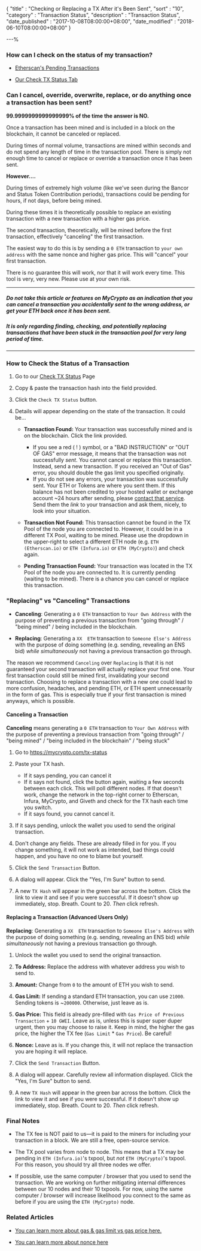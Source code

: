 {
"title"       : "Checking or Replacing a TX After it's Been Sent",
"sort"        : "10",
"category"    : "Transaction Status",
"description" : "Transaction Status",
"date_published" : "2017-10-08T08:00:00+08:00",
"date_modified"  : "2018-06-10T08:00:00+08:00"
}

---%


### How can I check on the status of my transaction?

- [Etherscan's Pending Transactions](https://etherscan.io/txsPending)

- [Our Check TX Status Tab](https://mycrypto.com/tx-status)

### Can I cancel, override, overwrite, replace, or do anything once a transaction has been sent?

**99.9999999999999999% of the time the answer is NO.**

Once a transaction has been mined and is included in a block on the blockchain, it cannot be canceled or replaced.

During times of normal volume, transactions are mined within seconds and do not spend any length of time in the transaction pool. There is simply not enough time to cancel or replace or override a transaction once it has been sent.

**However....**

During times of extremely high volume (like we've seen during the Bancor and Status Token Contribution periods), transactions could be pending for hours, if not days, before being mined.

During these times it is theoretically possible to replace an existing transaction with a new transaction with a higher gas price.

The second transaction, theoretically, will be mined before the first transaction, effectively "canceling" the first transaction.

The easiest way to do this is by sending a `0 ETH` transaction to `your own address` with the same nonce and higher gas price. This will "cancel" your first transaction.

There is no guarantee this will work, nor that it will work every time. This tool is very, very new. Please use at your own risk.

---

##### Do not take this article or features on MyCrypto as an indication that you can cancel a transaction you accidentally sent to the wrong address, or get your ETH back once it has been sent.

##### It is **only** regarding finding, checking, and potentially replacing transactions that have been stuck in the transaction pool for very long period of time.

---

### How to Check the Status of a Transaction

1. Go to our [Check TX Status](https://mycrypto.com/tx-status) Page

2. Copy & paste the transaction hash into the field provided.

3. Click the `Check TX Status` button.

4. Details will appear depending on the state of the transaction. It could be...

    - **Transaction Found:** Your transaction was successfully mined and is on the blockchain. Click the link provided.
        - If you see a red ( ! ) symbol, or a "BAD INSTRUCTION" or "OUT OF GAS" error message, it means that the transaction was not successfully *sent*. You cannot cancel or replace this transaction. Instead, send a new transaction. If you received an "Out of Gas" error, you should double the gas limit you specified originally.
        - If you do not see any errors, your transaction was successfully sent. Your ETH or Tokens are where you sent them. If this balance has not been credited to your hosted wallet or exchange account ~24 hours after sending, please [contact that service](https://support.mycrypto.com/diving-deeper/ethereum-list-of-support-and-communities.html). Send them the *link* to your transaction and ask them, nicely, to look into your situation.

    - **Transaction Not Found:** This transaction cannot be found in the TX Pool of the node you are connected to. However, it could be in a different TX Pool, waiting to be mined. Please use the dropdown in the upper-right to select a different ETH node (e.g. `ETH (Etherscan.io)` or `ETH (Infura.io)` or `ETH (MyCrypto)`) and check again.

    - **Pending Transaction Found:** Your transaction was located in the TX Pool of the node you are connected to. It is currently pending (waiting to be mined). There is a chance you can cancel or replace this transaction.



### "Replacing" vs "Canceling" Transactions

- **Canceling**: Generating a `0 ETH` transaction to `Your Own Address` with the purpose of preventing a previous transaction from "going through" / "being mined" / being included in the blockchain.

- **Replacing**: Generating a `XX  ETH` transaction to `Someone Else's Address` with the purpose of doing something (e.g. sending, revealing an ENS bid) *while simultaneously* not having a previous transaction go through.

The reason we recommend `Canceling` over  `Replacing` is that it is not guaranteed your second transaction will actually replace your first one. Your first transaction could still be mined first, invalidating your second transaction. Choosing to replace a transaction with a new one could lead to more confusion, headaches, and pending ETH, or ETH spent unnecessarily in the form of gas. This is especially true if your first transaction is mined anyways, which is possible.


#### Canceling a Transaction


**Canceling** means generating a `0 ETH` transaction to `Your Own Address` with the purpose of preventing a previous transaction from "going through" / "being mined" / "being included in the blockchain" / "being stuck"

1. Go to https://mycrypto.com/tx-status

2. Paste your TX hash.
    - If it says pending, you can cancel it
    - If it says not found, click the button again, waiting a few seconds between each click. This will poll different nodes. If that doesn't work, change the network in the top-right corner to Etherscan, Infura, MyCrypto, and Giveth and check for the TX hash each time you switch.
    - If it says found, you cannot cancel it.

3. If it says pending, unlock the wallet you used to send the original transaction.

4. Don't change any fields. These are already filled in for you. If you change something, it will not work as intended, bad things could happen, and you have no one to blame but yourself.

5. Click the `Send Transaction` Button.

6. A dialog will appear. Click the "Yes, I'm Sure" button to send.

7. A new `TX Hash` will appear in the green bar across the bottom. Click the link to view it and see if you were successful. If it doesn't show up immediately, stop. Breath. Count to 20. *Then* click refresh.

#### Replacing a Transaction (Advanced Users Only)

**Replacing**: Generating a `XX  ETH` transaction to `Someone Else's Address` with the purpose of doing something (e.g. sending, revealing an ENS bid) *while simultaneously* not having a previous transaction go through.

1. Unlock the wallet you used to send the original transaction.

2. **To Address:** Replace the address with whatever address you wish to send to.

3. **Amount:** Change from `0` to the amount of ETH you wish to send.

4. **Gas Limit:** If sending a standard ETH transaction, you can use `21000`. Sending tokens is ~`200000`. Otherwise, just leave as is.

5. **Gas Price:** This field is already pre-filled  with `Gas Price of Previous Transaction` + `10 GWEI`. Leave as is, unless this is super super duper urgent, then you may choose to raise it. Keep in mind, the higher the gas price, the higher the TX fee (`Gas Limit` * `Gas Price`). Be careful!

6. **Nonce:** Leave as is. If you change this, it will not replace the transaction you are hoping it will replace.

7. Click the `Send Transaction` Button.

8. A dialog will appear. Carefully review all information displayed. Click the "Yes, I'm Sure" button to send.

9. A new `TX Hash` will appear in the green bar across the bottom. Click the link to view it and see if you were successful. If it doesn't show up immediately, stop. Breath. Count to 20. *Then* click refresh.



### Final Notes

- The TX fee is NOT paid to us—it is paid to the miners for including your transaction in a block. We are still a free, open-source service.

- The TX pool varies from node to node. This means that a TX may be pending in `ETH (Infura.io)`'s txpool, but *not* `ETH (MyCrypto)`'s txpool. For this reason, you should try all three nodes we offer.

- If possible, use the same computer / browser that you used to send the transaction. We are working on further mitigating internal differences between our 10 nodes and their 10 txpools. For now, using the same computer / browser will increase likelihood you connect to the same as before if you are using the `ETH (MyCrypto)` node.


### Related Articles

- [You can learn more about gas & gas limit vs gas price here.](https://support.mycrypto.com/gas/what-is-gas-ethereum.html)

- [You can learn more about nonce here](https://support.mycrypto.com/transactions/what-is-nonce.html)
